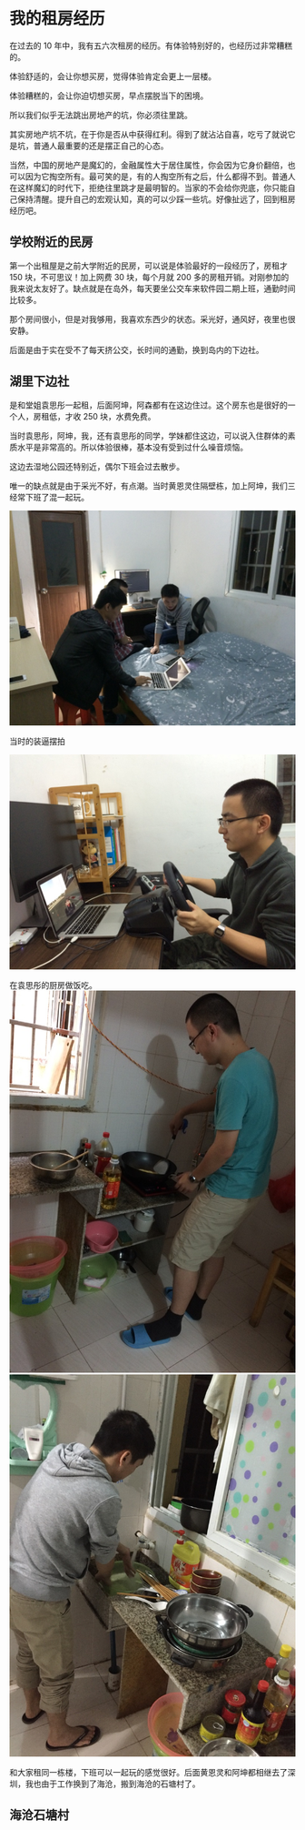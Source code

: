 # 我的租房经历

在过去的 10 年中，我有五六次租房的经历。有体验特别好的，也经历过非常糟糕的。

体验舒适的，会让你想买房，觉得体验肯定会更上一层楼。

体验糟糕的，会让你迫切想买房，早点摆脱当下的困境。

所以我们似乎无法跳出房地产的坑，你必须往里跳。

其实房地产坑不坑，在于你是否从中获得红利。得到了就沾沾自喜，吃亏了就说它是坑，普通人最重要的还是摆正自己的心态。

当然，中国的房地产是魔幻的，金融属性大于居住属性，你会因为它身价翻倍，也可以因为它掏空所有。最可笑的是，有的人掏空所有之后，什么都得不到。普通人在这样魔幻的时代下，拒绝往里跳才是最明智的。当家的不会给你兜底，你只能自己保持清醒。提升自己的宏观认知，真的可以少踩一些坑。好像扯远了，回到租房经历吧。

## 学校附近的民房

第一个出租屋是之前大学附近的民房，可以说是体验最好的一段经历了，房租才 150 块，不可思议！加上网费 30 块，每个月就 200 多的房租开销。对刚参加的我来说太友好了。缺点就是在岛外，每天要坐公交车来软件园二期上班，通勤时间比较多。

那个房间很小，但是对我够用，我喜欢东西少的状态。采光好，通风好，夜里也很安静。

后面是由于实在受不了每天挤公交，长时间的通勤，换到岛内的下边社。

## 湖里下边社

是和堂姐袁思彤一起租，后面阿坤，阿森都有在这边住过。这个房东也是很好的一个人，房租低，才收 250 块，水费免费。

当时袁思彤，阿坤，我，还有袁思彤的同学，学妹都住这边，可以说入住群体的素质水平是非常高的。所以体验很棒，基本没有受到过什么噪音烦恼。

这边去湿地公园还特别近，偶尔下班会过去散步。

唯一的缺点就是由于采光不好，有点潮。当时黄恩灵住隔壁栋，加上阿坤，我们三经常下班了混一起玩。

![](./assets/2.jpeg)

<PictureTip>当时的装逼摆拍</PictureTip>

![](./assets/1.jpeg)

在袁思彤的厨房做饭吃。
<PicturesScrollX>
<img src="./assets/3.jpeg" />
<img src="./assets/4.jpeg" />
</PicturesScrollX>

和大家租同一栋楼，下班可以一起玩的感觉很好。后面黄恩灵和阿坤都相继去了深圳，我也由于工作换到了海沧，搬到海沧的石塘村了。

## 海沧石塘村
